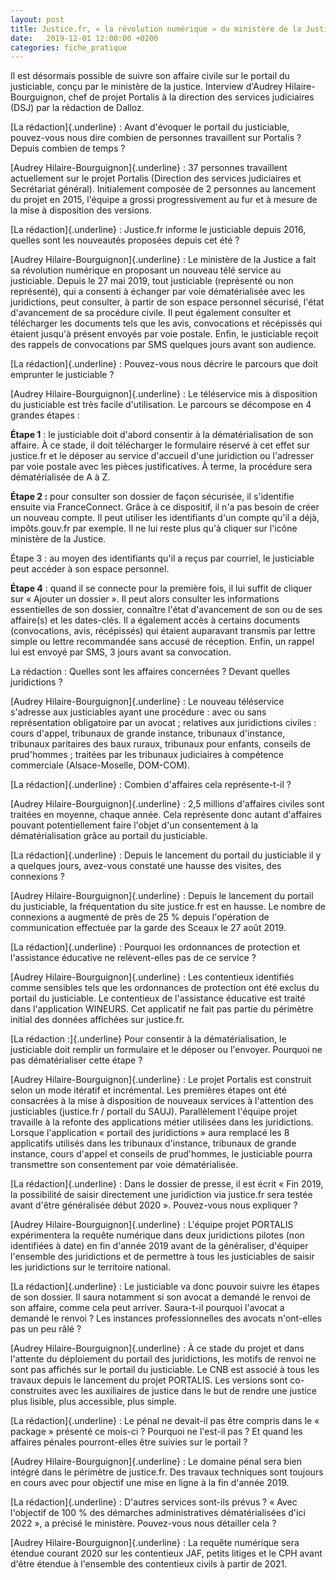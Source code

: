 ```yaml
---
layout: post
title: Justice.fr, « la révolution numérique » du ministère de la Justice
date:   2019-12-01 12:00:00 +0200
categories: fiche_pratique
---
```


Il est désormais possible de suivre son affaire civile sur le portail du justiciable, conçu par le ministère de la justice. Interview d'Audrey Hilaire-Bourguignon, chef de projet Portalis à la direction des services judiciaires (DSJ) par la rédaction de Dalloz.

[La rédaction]{.underline} : Avant d'évoquer le portail du justiciable, pouvez-vous nous dire combien de personnes travaillent sur Portalis ? Depuis combien de temps ?

[Audrey Hilaire-Bourguignon]{.underline} : 37 personnes travaillent actuellement sur le projet Portalis (Direction des services judiciaires et Secrétariat général). Initialement composée de 2 personnes au lancement du projet en 2015, l'équipe a grossi progressivement au fur et à mesure de la mise à disposition des versions.

[La rédaction]{.underline} : Justice.fr informe le justiciable depuis 2016, quelles sont les nouveautés proposées depuis cet été ?

[Audrey Hilaire-Bourguignon]{.underline} : Le ministère de la Justice a fait sa révolution numérique en proposant un nouveau télé service au justiciable. Depuis le 27 mai 2019, tout justiciable (représenté ou non représenté), qui a consenti à échanger par voie dématérialisée avec les juridictions, peut consulter, à partir de son espace personnel sécurisé, l'état d'avancement de sa procédure civile. Il peut également consulter et télécharger les documents tels que les avis, convocations et récépissés qui étaient jusqu'à présent envoyés par voie postale. Enfin, le justiciable reçoit des rappels de convocations par SMS quelques jours avant son audience.

[La rédaction]{.underline} : Pouvez-vous nous décrire le parcours que doit emprunter le justiciable ?

[Audrey Hilaire-Bourguignon]{.underline} : Le téléservice mis à disposition du justiciable est très facile d'utilisation. Le parcours se décompose en 4 grandes étapes :

**Étape 1** : le justiciable doit d'abord consentir à la dématérialisation de son affaire. À ce stade, il doit télécharger le formulaire réservé à cet effet sur justice.fr et le déposer au service d'accueil d'une juridiction ou l'adresser par voie postale avec les pièces justificatives. À terme, la procédure sera dématérialisée de A à Z.

**Étape 2 :** pour consulter son dossier de façon sécurisée, il s'identifie ensuite via FranceConnect. Grâce à ce dispositif, il n'a pas besoin de créer un nouveau compte. Il peut utiliser les identifiants d'un compte qu'il a déjà, impôts.gouv.fr par exemple. Il ne lui reste plus qu'à cliquer sur l'icône ministère de la Justice.

Étape 3 : au moyen des identifiants qu'il a reçus par courriel, le justiciable peut accéder à son espace personnel.

**Étape 4** : quand il se connecte pour la première fois, il lui suffit de cliquer sur « Ajouter un dossier ». Il peut alors consulter les informations essentielles de son dossier, connaître l'état d'avancement de son ou de ses affaire(s) et les dates-clés. Il a également accès à certains documents (convocations, avis, récépissés) qui étaient auparavant transmis par lettre simple ou lettre recommandée sans accusé de réception. Enfin, un rappel lui est envoyé par SMS, 3 jours avant sa convocation.

La rédaction : Quelles sont les affaires concernées ? Devant quelles juridictions ?

[Audrey Hilaire-Bourguignon]{.underline} : Le nouveau téléservice s'adresse aux justiciables ayant une procédure : avec ou sans représentation obligatoire par un avocat ; relatives aux juridictions civiles : cours d'appel, tribunaux de grande instance, tribunaux d'instance, tribunaux paritaires des baux ruraux, tribunaux pour enfants, conseils de prud'hommes ; traitées par les tribunaux judiciaires à compétence commerciale (Alsace-Moselle, DOM-COM).

[La rédaction]{.underline} : Combien d'affaires cela représente-t-il ?

[Audrey Hilaire-Bourguignon]{.underline} : 2,5 millions d'affaires civiles sont traitées en moyenne, chaque année. Cela représente donc autant d'affaires pouvant potentiellement faire l'objet d'un consentement à la dématérialisation grâce au portail du justiciable.

[La rédaction]{.underline} : Depuis le lancement du portail du justiciable il y a quelques jours, avez-vous constaté une hausse des visites, des connexions ?

[Audrey Hilaire-Bourguignon]{.underline} : Depuis le lancement du portail du justiciable, la fréquentation du site justice.fr est en hausse. Le nombre de connexions a augmenté de près de 25 % depuis l'opération de communication effectuée par la garde des Sceaux le 27 août 2019.

[La rédaction]{.underline} : Pourquoi les ordonnances de protection et l'assistance éducative ne relèvent-elles pas de ce service ?

[Audrey Hilaire-Bourguignon]{.underline} : Les contentieux identifiés comme sensibles tels que les ordonnances de protection ont été exclus du portail du justiciable. Le contentieux de l'assistance éducative est traité dans l'application WINEURS. Cet applicatif ne fait pas partie du périmètre initial des données affichées sur justice.fr.

[La rédaction :]{.underline} Pour consentir à la dématérialisation, le justiciable doit remplir un formulaire et le déposer ou l'envoyer. Pourquoi ne pas dématérialiser cette étape ?

[Audrey Hilaire-Bourguignon]{.underline} : Le projet Portalis est construit selon un mode itératif et incrémental. Les premières étapes ont été consacrées à la mise à disposition de nouveaux services à l'attention des justiciables (justice.fr / portail du SAUJ). Parallèlement l'équipe projet travaille à la refonte des applications métier utilisées dans les juridictions. Lorsque l'application « portail des juridictions » aura remplacé les 8 applicatifs utilisés dans les tribunaux d'instance, tribunaux de grande instance, cours d'appel et conseils de prud'hommes, le justiciable pourra transmettre son consentement par voie dématérialisée.

[La rédaction]{.underline} : Dans le dossier de presse, il est écrit « Fin 2019, la possibilité de saisir directement une juridiction via justice.fr sera testée avant d'être généralisée début 2020 ». Pouvez-vous nous expliquer ?

[Audrey Hilaire-Bourguignon]{.underline} : L'équipe projet PORTALIS expérimentera la requête numérique dans deux juridictions pilotes (non identifiées à date) en fin d'année 2019 avant de la généraliser, d'équiper l'ensemble des juridictions et de permettre à tous les justiciables de saisir les juridictions sur le territoire national.

[La rédaction]{.underline} : Le justiciable va donc pouvoir suivre les étapes de son dossier. Il saura notamment si son avocat a demandé le renvoi de son affaire, comme cela peut arriver. Saura-t-il pourquoi l'avocat a demandé le renvoi ? Les instances professionnelles des avocats n'ont-elles pas un peu râlé ?

[Audrey Hilaire-Bourguignon]{.underline} : À ce stade du projet et dans l'attente du déploiement du portail des juridictions, les motifs de renvoi ne sont pas affichés sur le portail du justiciable. Le CNB est associé à tous les travaux depuis le lancement du projet PORTALIS. Les versions sont co-construites avec les auxiliaires de justice dans le but de rendre une justice plus lisible, plus accessible, plus simple.

[La rédaction]{.underline} : Le pénal ne devait-il pas être compris dans le « package » présenté ce mois-ci ? Pourquoi ne l'est-il pas ? Et quand les affaires pénales pourront-elles être suivies sur le portail ?

[Audrey Hilaire-Bourguignon]{.underline} : Le domaine pénal sera bien intégré dans le périmètre de justice.fr. Des travaux techniques sont toujours en cours avec pour objectif une mise en ligne à la fin d'année 2019.

[La rédaction]{.underline} : D'autres services sont-ils prévus ? « Avec l'objectif de 100 % des démarches administratives dématérialisées d'ici 2022 », a précisé le ministère. Pouvez-vous nous détailler cela ?

[Audrey Hilaire-Bourguignon]{.underline} : La requête numérique sera étendue courant 2020 sur les contentieux JAF, petits litiges et le CPH avant d'être étendue à l'ensemble des contentieux civils à partir de 2021.
